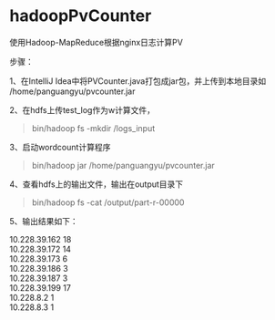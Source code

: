 # hadoopPvCounter
使用Hadoop-MapReduce根据nginx日志计算PV

步骤：

1、在IntelliJ Idea中将PVCounter.java打包成jar包，并上传到本地目录如 /home/panguangyu/pvcounter.jar

2、在hdfs上传test_log作为w计算文件，

> bin/hadoop fs -mkdir /logs_input <br />

3、启动wordcount计算程序

> bin/hadoop jar /home/panguangyu/pvcounter.jar

4、查看hdfs上的输出文件，输出在output目录下

> bin/hadoop fs -cat /output/part-r-00000

5、输出结果如下：

10.228.39.162   18<br />
10.228.39.172   14<br />
10.228.39.173   6<br />
10.228.39.186   3<br />
10.228.39.187   3<br />
10.228.39.199   17<br />
10.228.8.2      1<br />
10.228.8.3      1<br />

